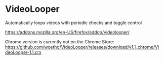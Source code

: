 # VideoLooper
Automatically loops videos with periodic checks and toggle control


https://addons.mozilla.org/en-US/firefox/addon/videolooper/      

Chrome version is currently not on the Chrome Store:
https://github.com/woetho/VideoLooper/releases/download/v1.1_chrome/VideoLooper-1.1.crx
